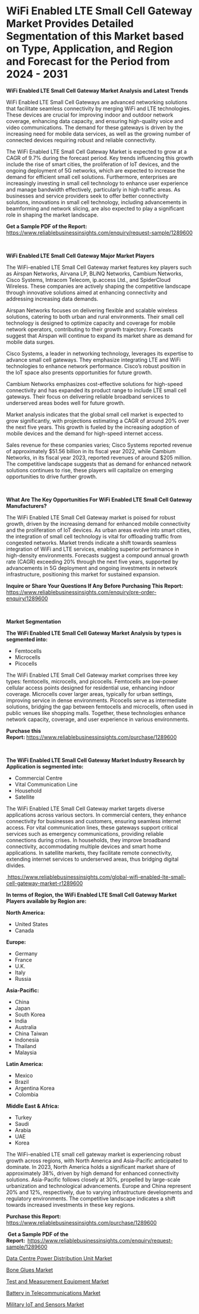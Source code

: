 <p><h1>WiFi Enabled LTE Small Cell Gateway Market Provides Detailed Segmentation of this Market based on Type, Application, and Region and Forecast for the Period from 2024 - 2031</h1></p><p><strong>WiFi Enabled LTE Small Cell Gateway Market Analysis and Latest Trends</strong></p>
<p><p>WiFi Enabled LTE Small Cell Gateways are advanced networking solutions that facilitate seamless connectivity by merging WiFi and LTE technologies. These devices are crucial for improving indoor and outdoor network coverage, enhancing data capacity, and ensuring high-quality voice and video communications. The demand for these gateways is driven by the increasing need for mobile data services, as well as the growing number of connected devices requiring robust and reliable connectivity.</p><p>The WiFi Enabled LTE Small Cell Gateway Market is expected to grow at a CAGR of 9.7% during the forecast period. Key trends influencing this growth include the rise of smart cities, the proliferation of IoT devices, and the ongoing deployment of 5G networks, which are expected to increase the demand for efficient small cell solutions. Furthermore, enterprises are increasingly investing in small cell technology to enhance user experience and manage bandwidth effectively, particularly in high-traffic areas. As businesses and service providers seek to offer better connectivity solutions, innovations in small cell technology, including advancements in beamforming and network slicing, are also expected to play a significant role in shaping the market landscape.</p></p>
<p><strong>Get a Sample PDF of the Report:&nbsp;</strong> <a href="https://www.reliablebusinessinsights.com/enquiry/request-sample/1289600?utm_campaign=41&utm_medium=2&utm_source=Github&utm_content=ia&utm_term=26102024&utm_id=wifi-enabled-lte-small-cell-gateway">https://www.reliablebusinessinsights.com/enquiry/request-sample/1289600</a></p>
<p>&nbsp;</p>
<p><strong>WiFi Enabled LTE Small Cell Gateway Major Market Players</strong></p>
<p><p>The WiFi-enabled LTE Small Cell Gateway market features key players such as Airspan Networks, Airvana LP, BLiNQ Networks, Cambium Networks, Cisco Systems, Intracom Telecom, ip.access Ltd., and SpiderCloud Wireless. These companies are actively shaping the competitive landscape through innovative solutions aimed at enhancing connectivity and addressing increasing data demands.</p><p>Airspan Networks focuses on delivering flexible and scalable wireless solutions, catering to both urban and rural environments. Their small cell technology is designed to optimize capacity and coverage for mobile network operators, contributing to their growth trajectory. Forecasts suggest that Airspan will continue to expand its market share as demand for mobile data surges. </p><p>Cisco Systems, a leader in networking technology, leverages its expertise to advance small cell gateways. They emphasize integrating LTE and WiFi technologies to enhance network performance. Cisco’s robust position in the IoT space also presents opportunities for future growth.</p><p>Cambium Networks emphasizes cost-effective solutions for high-speed connectivity and has expanded its product range to include LTE small cell gateways. Their focus on delivering reliable broadband services to underserved areas bodes well for future growth.</p><p>Market analysis indicates that the global small cell market is expected to grow significantly, with projections estimating a CAGR of around 20% over the next five years. This growth is fueled by the increasing adoption of mobile devices and the demand for high-speed internet access.</p><p>Sales revenue for these companies varies; Cisco Systems reported revenue of approximately $51.56 billion in its fiscal year 2022, while Cambium Networks, in its fiscal year 2023, reported revenues of around $205 million. The competitive landscape suggests that as demand for enhanced network solutions continues to rise, these players will capitalize on emerging opportunities to drive further growth.</p></p>
<p>&nbsp;</p>
<p><strong>What Are The Key Opportunities For WiFi Enabled LTE Small Cell Gateway Manufacturers?</strong></p>
<p><p>The WiFi Enabled LTE Small Cell Gateway market is poised for robust growth, driven by the increasing demand for enhanced mobile connectivity and the proliferation of IoT devices. As urban areas evolve into smart cities, the integration of small cell technology is vital for offloading traffic from congested networks. Market trends indicate a shift towards seamless integration of WiFi and LTE services, enabling superior performance in high-density environments. Forecasts suggest a compound annual growth rate (CAGR) exceeding 20% through the next five years, supported by advancements in 5G deployment and ongoing investments in network infrastructure, positioning this market for sustained expansion.</p></p>
<p><strong>Inquire or Share Your Questions If Any Before Purchasing This Report:</strong> <a href="https://www.reliablebusinessinsights.com/enquiry/pre-order-enquiry/1289600?utm_campaign=41&utm_medium=2&utm_source=Github&utm_content=ia&utm_term=26102024&utm_id=wifi-enabled-lte-small-cell-gateway">https://www.reliablebusinessinsights.com/enquiry/pre-order-enquiry/1289600</a></p>
<p>&nbsp;</p>
<p><strong>Market Segmentation</strong></p>
<p><strong>The WiFi Enabled LTE Small Cell Gateway Market Analysis by types is segmented into:</strong></p>
<p><ul><li>Femtocells</li><li>Microcells</li><li>Picocells</li></ul></p>
<p><p>The WiFi Enabled LTE Small Cell Gateway market comprises three key types: femtocells, microcells, and picocells. Femtocells are low-power cellular access points designed for residential use, enhancing indoor coverage. Microcells cover larger areas, typically for urban settings, improving service in dense environments. Picocells serve as intermediate solutions, bridging the gap between femtocells and microcells, often used in public venues like shopping malls. Together, these technologies enhance network capacity, coverage, and user experience in various environments.</p></p>
<p><strong>Purchase this Report:&nbsp;</strong><a href="https://www.reliablebusinessinsights.com/purchase/1289600?utm_campaign=41&utm_medium=2&utm_source=Github&utm_content=ia&utm_term=26102024&utm_id=wifi-enabled-lte-small-cell-gateway">https://www.reliablebusinessinsights.com/purchase/1289600</a></p>
<p>&nbsp;</p>
<p><strong>The WiFi Enabled LTE Small Cell Gateway Market Industry Research by Application is segmented into:</strong></p>
<p><ul><li>Commercial Centre</li><li>Vital Communication Line</li><li>Household</li><li>Satellite</li></ul></p>
<p><p>The WiFi Enabled LTE Small Cell Gateway market targets diverse applications across various sectors. In commercial centers, they enhance connectivity for businesses and customers, ensuring seamless internet access. For vital communication lines, these gateways support critical services such as emergency communications, providing reliable connections during crises. In households, they improve broadband connectivity, accommodating multiple devices and smart home applications. In satellite markets, they facilitate remote connectivity, extending internet services to underserved areas, thus bridging digital divides.</p></p>
<p><a href="https://www.reliablebusinessinsights.com/global-wifi-enabled-lte-small-cell-gateway-market-r1289600?utm_campaign=41&utm_medium=2&utm_source=Github&utm_content=ia&utm_term=26102024&utm_id=wifi-enabled-lte-small-cell-gateway">&nbsp;https://www.reliablebusinessinsights.com/global-wifi-enabled-lte-small-cell-gateway-market-r1289600</a></p>
<p><strong>In terms of Region, the WiFi Enabled LTE Small Cell Gateway Market Players available by Region are:</strong></p>
<p>
    <p> <strong> North America: </strong>
        <ul>
            <li>United States</li>
            <li>Canada</li>
        </ul>
        </p> 
    <p> <strong> Europe: </strong>
        <ul>
            <li>Germany</li>
            <li>France</li>
            <li>U.K.</li>
            <li>Italy</li>
            <li>Russia</li>
        </ul>
        </p> 
    <p> <strong> Asia-Pacific: </strong>
        <ul>
            <li>China</li>
            <li>Japan</li>
            <li>South Korea</li>
            <li>India</li>
            <li>Australia</li>
            <li>China Taiwan</li>
            <li>Indonesia</li>
            <li>Thailand</li>
            <li>Malaysia</li>
        </ul>
        </p> 
    <p> <strong> Latin America: </strong>
        <ul>
            <li>Mexico</li>
            <li>Brazil</li>
            <li>Argentina Korea</li>
            <li>Colombia</li>
        </ul>
        </p> 
    <p> <strong> Middle East & Africa: </strong>
        <ul>
            <li>Turkey</li>
            <li>Saudi</li>
            <li>Arabia</li>
            <li>UAE</li>
            <li>Korea</li>
        </ul>
    </p>
    </p>
<p><p>The WiFi-enabled LTE small cell gateway market is experiencing robust growth across regions, with North America and Asia-Pacific anticipated to dominate. In 2023, North America holds a significant market share of approximately 38%, driven by high demand for enhanced connectivity solutions. Asia-Pacific follows closely at 30%, propelled by large-scale urbanization and technological advancements. Europe and China represent 20% and 12%, respectively, due to varying infrastructure developments and regulatory environments. The competitive landscape indicates a shift towards increased investments in these key regions.</p></p>
<p><strong>Purchase this Report: </strong><a href="https://www.reliablebusinessinsights.com/purchase/1289600?utm_campaign=41&utm_medium=2&utm_source=Github&utm_content=ia&utm_term=26102024&utm_id=wifi-enabled-lte-small-cell-gateway">https://www.reliablebusinessinsights.com/purchase/1289600</a></p>
<p>&nbsp;<strong>Get a Sample PDF of the Report:&nbsp;&nbsp;</strong><a href="https://www.reliablebusinessinsights.com/enquiry/request-sample/1289600?utm_campaign=41&utm_medium=2&utm_source=Github&utm_content=ia&utm_term=26102024&utm_id=wifi-enabled-lte-small-cell-gateway">https://www.reliablebusinessinsights.com/enquiry/request-sample/1289600</a></p>
<p><strong></strong></p>
<p><p><a href="https://github.com/jerridoxdemase/Market-Research-Report-List-1/blob/main/data-centre-power-distribution-unit-market.md?utm_campaign=41&utm_medium=2&utm_source=Github&utm_content=ia&utm_term=26102024&utm_id=wifi-enabled-lte-small-cell-gateway">Data Centre Power Distribution Unit Market</a></p><p><a href="https://www.linkedin.com/pulse/unveiling-market-trends-global-bone-glues-growth-regional-6p0nc?utm_campaign=41&utm_medium=2&utm_source=Github&utm_content=ia&utm_term=26102024&utm_id=wifi-enabled-lte-small-cell-gateway">Bone Glues Market</a></p><p><a href="https://issuu.com/reportprime-2/docs/test-and-measurement-equipment-mark_2bbd48893b673b?utm_campaign=41&utm_medium=2&utm_source=Github&utm_content=ia&utm_term=26102024&utm_id=wifi-enabled-lte-small-cell-gateway">Test and Measurement Equipment Market</a></p><p><a href="https://www.linkedin.com/pulse/strategic-roadmap-success-global-battery-telecommunications-ybhme?utm_campaign=41&utm_medium=2&utm_source=Github&utm_content=ia&utm_term=26102024&utm_id=wifi-enabled-lte-small-cell-gateway">Battery in Telecommunications Market</a></p><p><a href="https://github.com/nifongekclosebn1/Market-Research-Report-List-1/blob/main/military-iot-and-sensors-market.md?utm_campaign=41&utm_medium=2&utm_source=Github&utm_content=ia&utm_term=26102024&utm_id=wifi-enabled-lte-small-cell-gateway">Military IoT and Sensors Market</a></p></p>